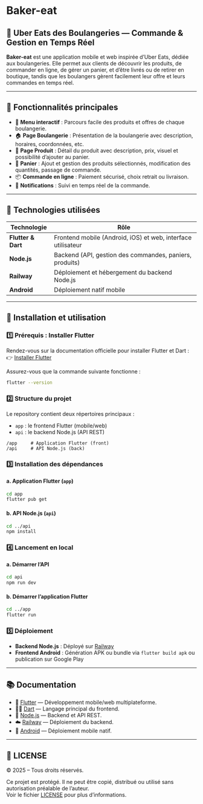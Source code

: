 # Baker-eat

## 🥐 Uber Eats des Boulangeries — Commande & Gestion en Temps Réel

**Baker-eat** est une application mobile et web inspirée d’Uber Eats, dédiée aux boulangeries. Elle permet aux clients de découvrir les produits, de commander en ligne, de gérer un panier, et d’être livrés ou de retirer en boutique, tandis que les boulangers gèrent facilement leur offre et leurs commandes en temps réel.

---

## 🚀 Fonctionnalités principales

- 📜 **Menu interactif** : Parcours facile des produits et offres de chaque boulangerie.
- 🏠 **Page Boulangerie** : Présentation de la boulangerie avec description, horaires, coordonnées, etc.
- 🥐 **Page Produit** : Détail du produit avec description, prix, visuel et possibilité d’ajouter au panier.
- 🛒 **Panier** : Ajout et gestion des produits sélectionnés, modification des quantités, passage de commande.
- 📦 **Commande en ligne** : Paiement sécurisé, choix retrait ou livraison.
- 🔔 **Notifications** : Suivi en temps réel de la commande.

---

## 🔧 Technologies utilisées

| Technologie       | Rôle                                                        |
|-------------------|-------------------------------------------------------------|
| **Flutter & Dart**| Frontend mobile (Android, iOS) et web, interface utilisateur|
| **Node.js**       | Backend (API, gestion des commandes, paniers, produits)     |
| **Railway**       | Déploiement et hébergement du backend Node.js               |
| **Android**       | Déploiement natif mobile                                    |

---

## 🧪 Installation et utilisation

### 1️⃣ Prérequis : Installer Flutter

Rendez-vous sur la documentation officielle pour installer Flutter et Dart :  
👉 [Installer Flutter](https://docs.flutter.dev/get-started/install)

Assurez-vous que la commande suivante fonctionne :

```bash
flutter --version
```

### 2️⃣ Structure du projet

Le repository contient deux répertoires principaux :
- `app` : le frontend Flutter (mobile/web)
- `api` : le backend Node.js (API REST)

```
/app     # Application Flutter (front)
/api     # API Node.js (back)
```

### 3️⃣ Installation des dépendances

#### a. Application Flutter (`app`)

```bash
cd app
flutter pub get
```

#### b. API Node.js (`api`)

```bash
cd ../api
npm install
```

### 4️⃣ Lancement en local

#### a. Démarrer l’API

```bash
cd api
npm run dev
```

#### b. Démarrer l’application Flutter

```bash
cd ../app
flutter run
```

### 5️⃣ Déploiement

- **Backend Node.js** : Déployé sur [Railway](https://railway.app/)
- **Frontend Android** : Génération APK ou bundle via `flutter build apk` ou publication sur Google Play

---

## 📚 Documentation

- 📖 [Flutter](https://docs.flutter.dev/) — Développement mobile/web multiplateforme.
- 🧑‍💻 [Dart](https://dart.dev/guides) — Langage principal du frontend.
- 🚀 [Node.js](https://nodejs.org/fr/docs/) — Backend et API REST.
- ☁️ [Railway](https://docs.railway.app/) — Déploiement du backend.
- 🤖 [Android](https://developer.android.com/docs) — Déploiement mobile natif.

---

## 📄 LICENSE

© 2025 – Tous droits réservés.

Ce projet est protégé. Il ne peut être copié, distribué ou utilisé sans autorisation préalable de l’auteur.  
Voir le fichier [LICENSE](./LICENSE) pour plus d’informations.
